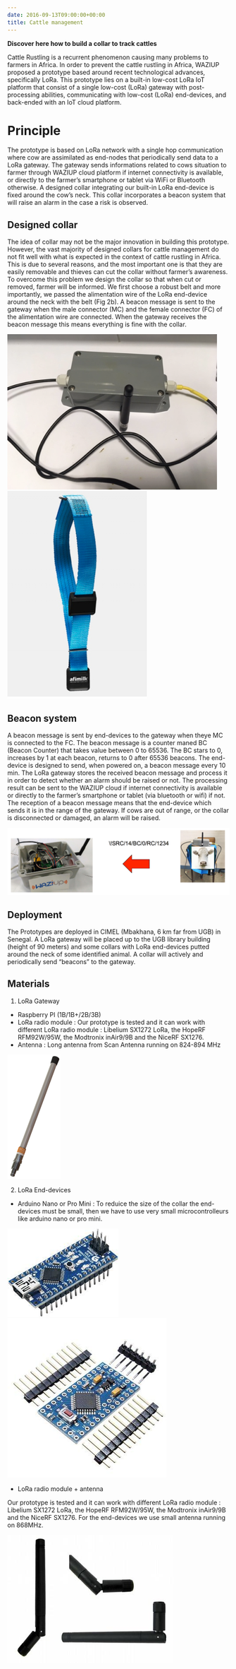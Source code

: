 ```yaml
---
date: 2016-09-13T09:00:00+00:00
title: Cattle management
---
```


**Discover here how to build a collar to track cattles**

Cattle Rustling is a recurrent phenomenon causing many problems to farmers in Africa.
In order to prevent the cattle rustling in Africa, WAZIUP proposed a prototype based around recent technological advances, specifically LoRa.
This prototype lies on a built-in low-cost LoRa IoT platform that consist of a single low-cost (LoRa) gateway with post-processing abilities, communicating with low-cost (LoRa) end-devices, and back-ended with an IoT cloud platform.

Principle
=========

The prototype is based on LoRa network with a single hop communication where cow are assimilated as end-nodes that periodically send data to a LoRa gateway.
The gateway sends informations related to cows situation to farmer through WAZIUP cloud platform if internet connectivity is available, or directly to the farmer’s smartphone or tablet via WiFi or Bluetooth otherwise.
A designed collar integrating our built-in LoRa end-device is fixed around the cow’s neck.
This collar incorporates a beacon system that will raise an alarm in the case a risk is observed. 

Designed collar
---------------

The idea of collar may not be the major innovation in building this prototype.
However, the vast majority of designed collars for cattle management do not fit well with what is expected in the context of cattle rustling in Africa.
This is due to several reasons, and the most important one is that they are easily removable and thieves can cut the collar without farmer’s awareness.
To overcome this problem we design the collar so that when cut or removed, farmer will be informed.
We first choose a robust belt and more importantly, we passed the alimentation wire of the LoRa end-device around the neck with the belt (Fig 2b).
A beacon message is sent to the gateway when the male connector (MC) and the female connector (FC) of the alimentation wire are connected.
When the gateway receives the beacon message this means everything is fine with the collar. 

![collar](images/collar.png)
![strap](images/strap.png)

Beacon system
-------------
A beacon message is sent by end-devices to the gateway when theye MC is connected to the FC.
The beacon message is a counter maned BC (Beacon Counter) that takes value between 0 to 65536.
The BC stars to 0, increases by 1 at each beacon, returns to 0 after 65536 beacons.
The end-device is designed to send, when powered on, a beacon message every 10 min.
The LoRa gateway stores the received beacon message and process it in order to detect whether an alarm should be raised or not.
The processing result can be sent to the WAZIUP cloud if internet connectivity is available or directly to the farmer’s smartphone or tablet (via bluetooth or wifi) if not.
The reception of a beacon message means that the end-device which sends it is in the range of the gateway.
If cows are out of range, or the collar is disconnected or damaged, an alarm will be raised.

![Moo](images/moo.png)

Deployment
----------

The Prototypes are deployed in CIMEL (Mbakhana, 6 km far from UGB) in Senegal.
A LoRa gateway will be placed up to the UGB library building (height of 90 meters) and some collars with LoRa end-devices putted around the neck of some identified animal.
A collar will actively and periodically send “beacons” to the gateway.

Materials
---------

1. LoRa Gateway

- Raspberry PI (1B/1B+/2B/3B) 
- LoRa radio module : Our prototype is tested and it can work with different LoRa radio module : Libelium SX1272 LoRa, the HopeRF RFM92W/95W, the Modtronix inAir9/9B and the NiceRF SX1276.
- Antenna : Long antenna from Scan Antenna running on 824-894 MHz

![Antenna](images/antenna.png)
                  
2. LoRa End-devices

- Arduino Nano or Pro Mini : To reduice the size of the collar the end-devices must be small, then we have to use very small microcontrolleurs like arduino nano or pro mini.

![Nano](images/nano.png)
![Pro Mini](images/pro_mini.png)

- LoRa radio module + antenna

Our prototype is tested and it can work with different LoRa radio module : Libelium SX1272 LoRa, the HopeRF RFM92W/95W, the Modtronix inAir9/9B and the NiceRF SX1276.
For the end-devices we use small antenna running on 868MHz.

![Antennas](images/antennas.jpg)
